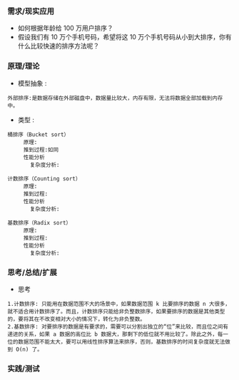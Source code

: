 ### **需求/现实应用**
+ 如何根据年龄给 100 万用户排序？
+ 假设我们有 10 万个手机号码，希望将这 10 万个手机号码从小到大排序，你有什么比较快速的排序方法呢？


### **原理/理论**
   + 模型抽象 :
```
外部排序:是数据存储在外部磁盘中，数据量比较大，内存有限，无法将数据全部加载到内存中。
```

   + 类型     :
```
桶排序（Bucket sort）
     原理:
     推到过程:如同
     性能分析
       复杂度分析:
```
```
计数排序（Counting sort）
     原理:
     推到过程:
     性能分析
       复杂度分析:
```
```
基数排序（Radix sort）
     原理:
     推到过程:
     性能分析
       复杂度分析:
```

### **思考/总结/扩展**
+ 思考

```
1.计数排序: 只能用在数据范围不大的场景中，如果数据范围 k 比要排序的数据 n 大很多，就不适合用计数排序了。而且，计数排序只能给非负整数排序，如果要排序的数据是其他类型的，要将其在不改变相对大小的情况下，转化为非负整数。
2.基数排序: 对要排序的数据是有要求的，需要可以分割出独立的“位”来比较，而且位之间有递进的关系，如果 a 数据的高位比 b 数据大，那剩下的低位就不用比较了。除此之外，每一位的数据范围不能太大，要可以用线性排序算法来排序，否则，基数排序的时间复杂度就无法做到 O(n) 了。

```
### **实践/测试**

